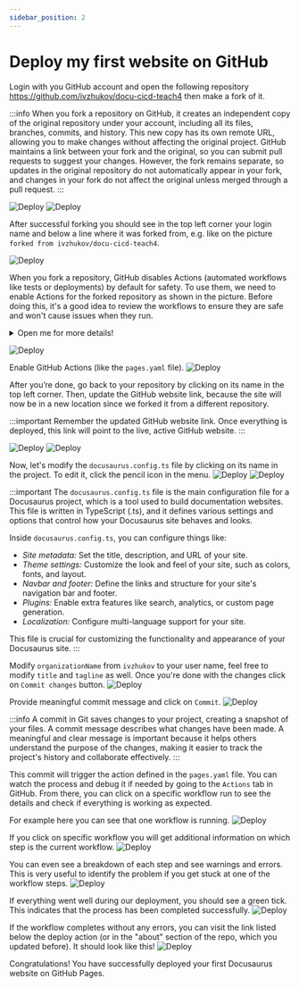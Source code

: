 ```yaml
---
sidebar_position: 2
---
```


# Deploy my first website on GitHub

Login with you GitHub account and open the following repository 
<a href="https://github.com/ivzhukov/docu-cicd-teach4" target="_blank">https://github.com/ivzhukov/docu-cicd-teach4</a>
then make a fork of it.

:::info
When you fork a repository on GitHub, it creates an independent copy of the original repository under your account, including all its files, branches, commits, and history. This new copy has its own remote URL, allowing you to make changes without affecting the original project. GitHub maintains a link between your fork and the original, so you can submit pull requests to suggest your changes. However, the fork remains separate, so updates in the original repository do not automatically appear in your fork, and changes in your fork do not affect the original unless merged through a pull request.
:::

![Deploy](./img/gh_deploy_001.png)
![Deploy](./img/gh_deploy_002.png)

After successful forking you should see in the top left corner your login name and below a line where it was forked from, e.g. like on the picture `forked from ivzhukov/docu-cicd-teach4`.

![Deploy](./img/gh_deploy_003.png)

When you fork a repository, GitHub disables Actions (automated workflows like tests or deployments) by default for safety. To use them, we need to enable Actions for the forked repository as shown in the picture. Before doing this, it's a good idea to review the workflows to ensure they are safe and won't cause issues when they run.

<details>
  <summary>Open me for more details!</summary>

GitHub Actions are defined in the `.github/workflows` directory of a repository. If you open the `pages.yaml` file within that directory, you will find the full description of the workflow. This file contains the steps and configuration details for automating tasks. Each step in the file outlines specific actions to be performed, such as setting up dependencies, building the site, and deploying it.

```yaml
name: Deploy static page

on:
  # Runs on pushes targeting the default branch
  push:
    branches: [main]

# Sets permissions of the GITHUB_TOKEN to allow deployment to GitHub Pages
permissions:
  contents: read
  pages: write
  id-token: write

# Allow one concurrent deployment
concurrency:
  group: "pages"
  cancel-in-progress: true

# Define a job
jobs:
  deploy:
    # Specifies the environment where the deployment happens.
    # It is useful for managing deployment environments
    # like staging, production, or custom ones.
    environment:
      name: github-pages
      url: ${{ steps.deployment.outputs.page_url }}
    
    # Specify the runner environment
    runs-on: ubuntu-latest

    # Execute sequence of the following steps    
    steps:
      # Checkout a Git repository at a particular version
      - name: Checkout
        uses: actions/checkout@v4
      # Setup a Node.js environment by adding problem matchers 
      # and optionally downloading and adding it to the PATH
      - name: Set up Node.js
        uses: actions/setup-node@v4
        with:
          node-version: 20.x
          cache: yarn
      # Install dependencies listed in the package.json file
      # of the project. Creates a node_modules directory where 
      # the installed packages are stored.
      # Updates the yarn.lock file if needed, unless otherwise specified.
      - name: Install dependencies
        run: yarn install --frozen-lockfile --non-interactive
      # Compile or package a project for production
      - name: Build
        run: yarn build
      # Enable Pages, extract various metadata about a site, 
      # and configure some supported static site generators
      - name: Setup Pages
        uses: actions/configure-pages@v5.0.0
      # Prepare your static assets to be deployed to GitHub Pages
      - name: Upload artifact
        uses: actions/upload-pages-artifact@v3.0.1
        with:
          # Specify build output path
          path: build
      # Deploy an artifact as a GitHub Pages site    
      - name: Deploy to GitHub Pages
        id: deployment
        uses: actions/deploy-pages@v4.0.5
```
The provided GitHub Actions script automates deploying a static site to GitHub Pages whenever there is a push to the `main` branch.

First, it sets permissions for the GitHub token to read the repository content and write to GitHub Pages. It uses concurrency control to ensure only one deployment runs at a time, canceling any ongoing ones if a new push is detected.

The main deployment job checks out the code, sets up `Node.js` (It allows to run JavaScript on the server. It's needed in GitHub to build and run projects that use JavaScript, like static websites or web apps.), installs dependencies using `yarn`, and builds the static site. It then configures GitHub Pages and uploads the build output from the build directory as an artifact (the files generated during the build process). Finally, the script deploys this artifact to GitHub Pages, making the site live.

This setup allows automatic building and publishing of the static site whenever updates are pushed to main.

If you want to learn more about GitHub Actions click [here](https://docs.github.com/en/actions).

</details>

![Deploy](./img/gh_deploy_004.png)

Enable GitHub Actions (like the `pages.yaml` file).
![Deploy](./img/gh_deploy_005.png)

After you’re done, go back to your repository by clicking on its name in the top left corner. Then, update the GitHub website link, because the site will now be in a new location since we forked it from a different repository. 

:::important
Remember the updated GitHub website link. Once everything is deployed, this link will point to the live, active GitHub website.
:::

![Deploy](./img/gh_deploy_006.png)
![Deploy](./img/gh_deploy_007.png)

Now, let's modify the `docusaurus.config.ts` file by clicking on its name in the project. To edit it, click the pencil icon in the menu.
![Deploy](./img/gh_deploy_008.png)
![Deploy](./img/gh_deploy_009.png)

:::important
The `docusaurus.config.ts` file is the main configuration file for a Docusaurus project, which is a tool used to build documentation websites. This file is written in TypeScript (.ts), and it defines various settings and options that control how your Docusaurus site behaves and looks.

Inside `docusaurus.config.ts`, you can configure things like:
- *Site metadata:* Set the title, description, and URL of your site.
- *Theme settings:* Customize the look and feel of your site, such as colors, fonts, and layout.
- *Navbar and footer:* Define the links and structure for your site's navigation bar and footer.
- *Plugins:* Enable extra features like search, analytics, or custom page generation.
- *Localization:* Configure multi-language support for your site.

This file is crucial for customizing the functionality and appearance of your Docusaurus site.
:::

Modify `organizationName` from `ivzhukov` to your user name, feel free to modify `title` and `tagline` as well. Once you're done with the changes click on `Commit changes` button.
![Deploy](./img/gh_deploy_010.png)

Provide meaningful commit message and click on `Commit`.
![Deploy](./img/gh_deploy_011.png)

:::info
A commit in Git saves changes to your project, creating a snapshot of your files. A commit message describes what changes have been made. A meaningful and clear message is important because it helps others understand the purpose of the changes, making it easier to track the project's history and collaborate effectively.
:::

This commit will trigger the action defined in the `pages.yaml` file. You can watch the process and debug it if needed by going to the `Actions` tab in GitHub. From there, you can click on a specific workflow run to see the details and check if everything is working as expected.

For example here you can see that one workflow is running.
![Deploy](./img/gh_deploy_012.png)

If you click on specific workflow you will get additional information on which step is the current workflow.
![Deploy](./img/gh_deploy_013.png)

You can even see a breakdown of each step and see warnings and errors. This is very useful to identify the problem if you get stuck at one of the workflow steps.
![Deploy](./img/gh_deploy_014.png)

If everything went well during our deployment, you should see a green tick. This indicates that the process has been completed successfully.
![Deploy](./img/gh_deploy_015.png)

If the workflow completes without any errors, you can visit the link listed below the deploy action (or in the "about" section of the repo, which you updated before). It should look like this!
![Deploy](./img/gh_deploy_016.png)

Congratulations! You have successfully deployed your first Docusaurus website on GitHub Pages.
